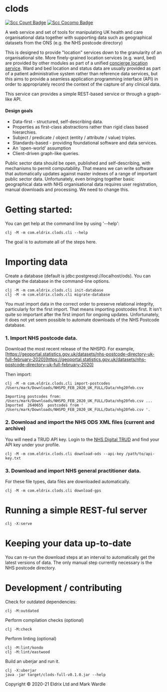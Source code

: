 # clods

[![Scc Count Badge](https://sloc.xyz/github/wardle/clods)](https://github.com/wardle/clods/)
[![Scc Cocomo Badge](https://sloc.xyz/github/wardle/clods?category=cocomo&avg-wage=100000)](https://github.com/wardle/clods/)

A web service and set of tools for manipulating UK health and care organisational data
together with supporting data such as geographical datasets from the ONS (e.g. the 
NHS postcode directory)

This is designed to provide "location" services down to the granularity of an organisational site.
More finely-grained location services (e.g. ward, bed) are provided by other modules
as part of a unified [concierge location service](https://github.com/wardle/concierge). 
Ward and bed location and status data are usually provided as part of a patient administrative system rather than reference data services, but
this aims to provide a seamless application programming interface (API) in order to 
appropriately record the context of the capture of any clinical data.

This service can provides a simple REST-based service or through a graph-like API. 

#### Design goals

- Data-first - structured, self-describing data.
- Properties as first-class abstractions rather than rigid class based 
  hierarchies. 
- Subject / predicate / object (entity / attribute / value) triples.
- Standards-based - providing foundational software and data services.
- An 'open-world' assumption 
- Client-driven graph-like queries.

Public sector data should be open, published and self-describing, with
mechanisms to permit computability. That means we can write software that
automatically updates against master indexes of a range of important 
public sector data. Unfortunately, even bringing together basic 
geographical data with NHS organisational data requires user registration,
manual downloads and processing. We need to change this.

# Getting started: 

You can get help at the command line by using '--help':

```shell
clj -M -m com.eldrix.clods.cli --help 
```

The goal is to automate all of the steps here.

# Importing data

Create a database (default is jdbc:postgresql://localhost/ods).
You can change the database in the command-line options.

```shell
clj -M -m com.eldrix.clods.cli init-database
clj -M -m com.eldrix.clods.cli migrate-database
```

You must import data in the correct order to preserve
relational integrity, particularly for the first import. 
That means importing postcodes first. 
It isn't quite so important after the first import for ongoing updates.
Unfortunately, it does not yet seem possible to automate 
downloads of the NHS Postcode database.

### 1. Import NHS postcode data.

Download the most recent release of the NHSPD. 
For example, [https://geoportal.statistics.gov.uk/datasets/nhs-postcode-directory-uk-full-february-2020](https://geoportal.statistics.gov.uk/datasets/nhs-postcode-directory-uk-full-february-2020)

Then import: 

```shell
clj -M -m com.eldrix.clods.cli import-postcodes /Users/mark/Downloads/NHSPD_FEB_2020_UK_FULL/Data/nhg20feb.csv
```

```text
Importing postcodes from: /Users/mark/Downloads/NHSPD_FEB_2020_UK_FULL/Data/nhg20feb.csv ...
Imported  2640655  postcodes from ' /Users/mark/Downloads/NHSPD_FEB_2020_UK_FULL/Data/nhg20feb.csv '.
```

### 2. Download and import the NHS ODS XML files (current and archive)

You will need a TRUD API key. Login to the [NHS Digital TRUD](https://isd.digital.nhs.uk/) and find your API key under your profile. 

```shell
clj -M -m com.eldrix.clods.cli download-ods --api-key /path/to/api-key.txt
```

### 3. Download and import NHS general practitioner data. 

For these file types, data files are downloaded automatically.

```shell
clj -M -m com.eldrix.clods.cli download-gps
```


# Running a simple REST-ful server

```test
clj -X:serve
```

# Keeping your data up-to-date

You can re-run the download steps at an interval to automatically get the latest versions of data.
The only manual step currently necessary is the NHS postcode directory.

# Development / contributing

Check for outdated dependencies:

```shell
clj -M:outdated
```

Perform compilation checks (optional)

```shell
clj -M:check
```

Perform linting (optional)

```shell 
clj -M:lint/kondo
clj -M:lint/eastwood
```

Build an uberjar and run it.

```shell
clj -X:uberjar
java -jar target/clods-full-v0.1.0.jar --help
```

Copyright © 2020-21 Eldrix Ltd and Mark Wardle
